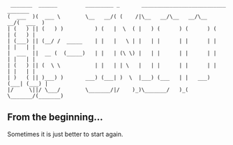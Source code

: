 	 _______  ______         _________ _       ___________________________ _______ 
	(  ___  )(  ___ \        \__   __/( (    /|\__   __/\__   __/\__   __/(  ___  )
	| (   ) || (   ) )          ) (   |  \  ( |   ) (      ) (      ) (   | (   ) |
	| (___) || (__/ /  _____    | |   |   \ | |   | |      | |      | |   | |   | |
	|  ___  ||  __ (  (_____)   | |   | (\ \) |   | |      | |      | |   | |   | |
	| (   ) || (  \ \           | |   | | \   |   | |      | |      | |   | |   | |
	| )   ( || )___) )       ___) (___| )  \  |___) (___   | |   ___) (___| (___) |
	|/     \||/ \___/        \_______/|/    )_)\_______/   )_(   \_______/(_______)
	                                                                               
## From the beginning...

Sometimes it is just better to start again.
